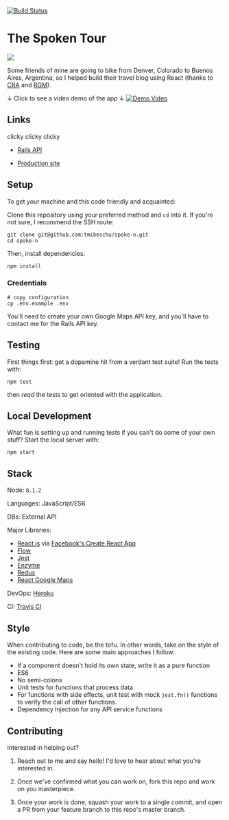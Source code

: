 [![Build Status](https://travis-ci.org/tmikeschu/the-spoken-tour.svg?branch=master)](https://travis-ci.org/tmikeschu/the-spoken-tour)

# The Spoken Tour

![](https://www.thespokentour.com//static/media/spoken-logo.6fa3a5cd.jpg)

Some friends of mine are going to bike from Denver, Colorado to Buenos Aires, Argentina, so I helped build their travel blog using React (thanks to [CRA](https://github.com/facebookincubator/create-react-app) and [RGM](https://github.com/tomchentw/react-google-maps)).

↓ Click to see a video demo of the app ↓
[![Demo Video](https://img.youtube.com/vi/f4KtCjMEZM8/0.jpg)](http://www.youtube.com/watch?v=f4KtCjMEZM8 "The Spoken Tour Demo")

## Links

clicky clicky clicky

* [Rails API](https://github.com/tmikeschu/the-spoken-tour-api)

* [Production site](http://www.thespokentour.com)

## Setup

To get your machine and this code friendly and acquainted:

Clone this repository using your preferred method and `cd` into it. If you're not sure, I
recommend the SSH route:

```
git clone git@github.com:tmikeschu/spoke-n.git
cd spoke-n
```

Then, install dependencies:

```
npm install
```

### Credentials

```
# copy configuration
cp .env.example .env
```

You'll need to create your own Google Maps API key, and you'll have to
contact me for the Rails API key.

## Testing

First things first: get a dopamine hit from a verdant test suite! Run the tests with:

```
npm test
```

then *read* the tests to get oriented with the application.

## Local Development

What fun is setting up and running tests if you can't do some of your own stuff? Start the local server with:

```
npm start
```

## Stack

Node: `8.1.2`

Languages: JavaScript/ES6

DBs: External API

Major Libraries: 

* [React.js](https://reactjs.org/) via [Facebook's Create React App](https://github.com/facebookincubator/create-react-app)
* [Flow](https://flow.org/)
* [Jest](https://facebook.github.io/jest/docs/en/api.html)
* [Enzyme](https://github.com/airbnb/enzyme)
* [Redux](http://redux.js.org/)
* [React Google Maps](https://github.com/tomchentw/react-google-maps)

DevOps: [Heroku](https://www.heroku.com/home)

CI: [Travis CI](https://travis-ci.org/)

## Style

When contributing to code, be the tofu. In other words, take on the style of the
existing code. Here are some main approaches I follow:

* If a component doesn't hold its own state, write it as a pure function
* ES6
* No semi-colons
* Unit tests for functions that process data
* For functions with side effects, unit test with mock `jest.fn()` functions to verify the call of other functions.
* Dependency injection for any API service functions

## Contributing

Interested in helping out?

1. Reach out to me and say hello! I'd love to hear about what you're interested
   in.

2. Once we've confirmed what you can work on, fork this repo and work on you
   masterpiece.

3. Once your work is done, squash your work to a single commit, and open a PR
   from your feature branch to this repo's master branch.

